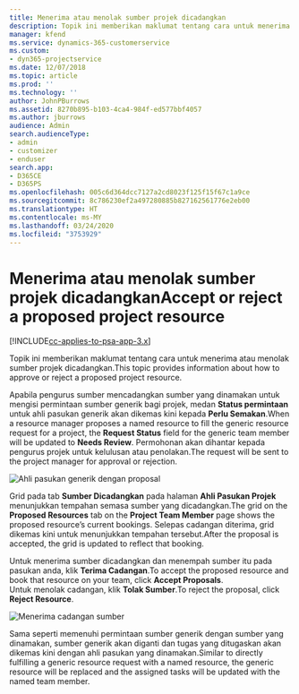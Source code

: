```yaml
---
title: Menerima atau menolak sumber projek dicadangkan
description: Topik ini memberikan maklumat tentang cara untuk menerima atau menolak sumber projek dicadangkan.
manager: kfend
ms.service: dynamics-365-customerservice
ms.custom:
- dyn365-projectservice
ms.date: 12/07/2018
ms.topic: article
ms.prod: ''
ms.technology: ''
author: JohnPBurrows
ms.assetid: 8270b895-b103-4ca4-984f-ed577bbf4057
ms.author: jburrows
audience: Admin
search.audienceType:
- admin
- customizer
- enduser
search.app:
- D365CE
- D365PS
ms.openlocfilehash: 005c6d364dcc7127a2cd8023f125f15f67c1a9ce
ms.sourcegitcommit: 8c786230ef2a497280885b827162561776e2eb00
ms.translationtype: HT
ms.contentlocale: ms-MY
ms.lasthandoff: 03/24/2020
ms.locfileid: "3753929"
---
```

# <a name="accept-or-reject-a-proposed-project-resource"></a><span data-ttu-id="f27d5-103">Menerima atau menolak sumber projek dicadangkan</span><span class="sxs-lookup"><span data-stu-id="f27d5-103">Accept or reject a proposed project resource</span></span>

[!INCLUDE[cc-applies-to-psa-app-3.x](../includes/cc-applies-to-psa-app-3x.md)]

<span data-ttu-id="f27d5-104">Topik ini memberikan maklumat tentang cara untuk menerima atau menolak sumber projek dicadangkan.</span><span class="sxs-lookup"><span data-stu-id="f27d5-104">This topic provides information about how to approve or reject a proposed project resource.</span></span>

<span data-ttu-id="f27d5-105">Apabila pengurus sumber mencadangkan sumber yang dinamakan untuk mengisi permintaan sumber generik bagi projek, medan **Status permintaan** untuk ahli pasukan generik akan dikemas kini kepada **Perlu Semakan**.</span><span class="sxs-lookup"><span data-stu-id="f27d5-105">When a resource manager proposes a named resource to fill the generic resource request for a project, the **Request Status** field for the generic team member will be updated to **Needs Review**.</span></span> <span data-ttu-id="f27d5-106">Permohonan akan dihantar kepada pengurus projek untuk kelulusan atau penolakan.</span><span class="sxs-lookup"><span data-stu-id="f27d5-106">The request will be sent to the project manager for approval or rejection.</span></span>

![Ahli pasukan generik dengan proposal](media/RM-how-to-19.png)

<span data-ttu-id="f27d5-108">Grid pada tab **Sumber Dicadangkan** pada halaman **Ahli Pasukan Projek** menunjukkan tempahan semasa sumber yang dicadangkan.</span><span class="sxs-lookup"><span data-stu-id="f27d5-108">The grid on the **Proposed Resources** tab on the **Project Team Member** page shows the proposed resource’s current bookings.</span></span> <span data-ttu-id="f27d5-109">Selepas cadangan diterima, grid dikemas kini untuk menunjukkan tempahan tersebut.</span><span class="sxs-lookup"><span data-stu-id="f27d5-109">After the proposal is accepted, the grid is updated to reflect that booking.</span></span> 

<span data-ttu-id="f27d5-110">Untuk menerima sumber dicadangkan dan menempah sumber itu pada pasukan anda, klik **Terima Cadangan**.</span><span class="sxs-lookup"><span data-stu-id="f27d5-110">To accept the proposed resource and book that resource on your team, click **Accept Proposals**.</span></span>  
<span data-ttu-id="f27d5-111">Untuk menolak cadangan, klik **Tolak Sumber**.</span><span class="sxs-lookup"><span data-stu-id="f27d5-111">To reject the proposal, click **Reject Resource**.</span></span>

![Menerima cadangan sumber](media/RM-how-to-20.png) 

<span data-ttu-id="f27d5-113">Sama seperti memenuhi permintaan sumber generik dengan sumber yang dinamakan, sumber generik akan diganti dan tugas yang ditugaskan akan dikemas kini dengan ahli pasukan yang dinamakan.</span><span class="sxs-lookup"><span data-stu-id="f27d5-113">Similar to directly fulfilling a generic resource request with a named resource, the generic resource will be replaced and the assigned tasks will be updated with the named team member.</span></span>

